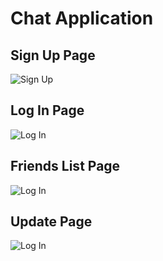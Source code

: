 <h1>Chat Application</h1>
<h2>
  Sign Up Page
</h2>

![Sign Up](https://github.com/user-attachments/assets/9e05f243-0629-4145-abfe-eff030af45bc)
<h2>
  Log In Page
</h2>

![Log In](https://github.com/user-attachments/assets/c8e2f4f5-d587-4aea-a855-533b2bf1343c)
<h2>
  Friends List Page
</h2>

![Log In](https://github.com/user-attachments/assets/b7a8a08f-30ca-41e7-b642-85b046e20057)
<h2>
  Update Page
</h2>

![Log In](https://github.com/user-attachments/assets/85fe77d8-cdd3-47f4-9b8a-24d5b436f271)


